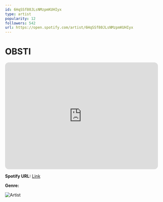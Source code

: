 ```yaml
---
id: 6HqSSf80JLsNMzpmKUHIyx
type: artist
popularity: 12
followers: 542
url: https://open.spotify.com/artist/6HqSSf80JLsNMzpmKUHIyx
---
```

# OBSTI

<iframe style="border-radius:12px" src="https://open.spotify.com/embed/artist/6HqSSf80JLsNMzpmKUHIyx" width="100%" height="352" frameBorder="0" allowfullscreen="" allow="autoplay; clipboard-write; encrypted-media; fullscreen; picture-in-picture" loading="lazy"></iframe>

**Spotify URL:** [Link](https://open.spotify.com/artist/6HqSSf80JLsNMzpmKUHIyx)

**Genre:** 

![Artist](https://i.scdn.co/image/ab6761610000e5eb7e1ad2aa435c1776552156d0)
